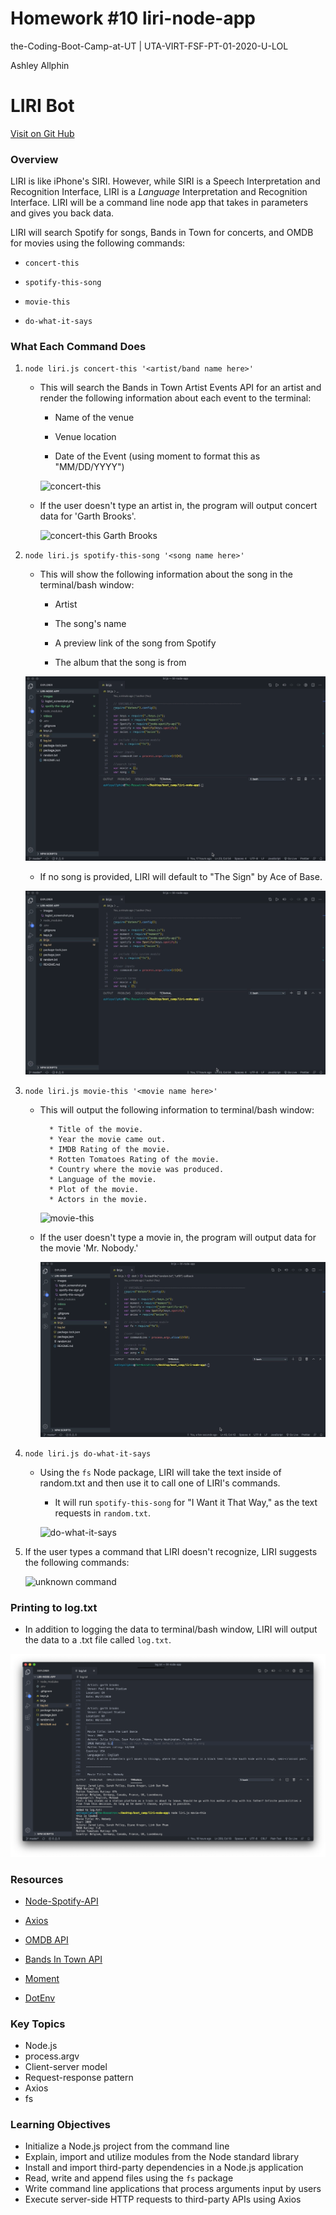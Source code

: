 # Homework #10 liri-node-app
the-Coding-Boot-Camp-at-UT | UTA-VIRT-FSF-PT-01-2020-U-LOL


Ashley Allphin

# LIRI Bot
[Visit on Git Hub](https://github.com/ashleyallphin/liri-node-apps)


### Overview

LIRI is like iPhone's SIRI. However, while SIRI is a Speech Interpretation and Recognition Interface, LIRI is a _Language_ Interpretation and Recognition Interface. LIRI will be a command line node app that takes in parameters and gives you back data.


LIRI will search Spotify for songs, Bands in Town for concerts, and OMDB for movies using the following commands:

   * `concert-this`

   * `spotify-this-song`

   * `movie-this`

   * `do-what-it-says`



### What Each Command Does

1. `node liri.js concert-this '<artist/band name here>'`

   * This will search the Bands in Town Artist Events API for an artist and render the following information about each event to the terminal:

     * Name of the venue

     * Venue location

     * Date of the Event (using moment to format this as "MM/DD/YYYY")

     ![concert-this](images/concert-this.gif)

   * If the user doesn't type an artist in, the program will output concert data for 'Garth Brooks'.

     ![concert-this Garth Brooks](images/concert-garth.gif)
    


2. `node liri.js spotify-this-song '<song name here>'`

   * This will show the following information about the song in the terminal/bash window:

     * Artist

     * The song's name

     * A preview link of the song from Spotify

     * The album that the song is from

    ![spotify-this-song GIF](images/spotify-this-song.gif)


   * If no song is provided, LIRI  will default to "The Sign" by Ace of Base.

   
    ![spotify-this-song GIF](images/spotify-the-sign.gif)




3. `node liri.js movie-this '<movie name here>'`

   * This will output the following information to terminal/bash window:

     ```
       * Title of the movie.
       * Year the movie came out.
       * IMDB Rating of the movie.
       * Rotten Tomatoes Rating of the movie.
       * Country where the movie was produced.
       * Language of the movie.
       * Plot of the movie.
       * Actors in the movie.
     ```

     ![movie-this](images/movie-this.gif)


   * If the user doesn't type a movie in, the program will output data for the movie 'Mr. Nobody.'

     ![movie-this Mr. Nobody](images/movie-this-mr-nobody.gif)




4. `node liri.js do-what-it-says`

   * Using the `fs` Node package, LIRI will take the text inside of random.txt and then use it to call one of LIRI's commands.

     * It will run `spotify-this-song` for "I Want it That Way," as the text requests in `random.txt`.

     ![do-what-it-says](images/do-what-it-says.gif)


5. If the user types a command that LIRI doesn't recognize, LIRI suggests the following commands:

     ![unknown command](images/something-else.gif)




### Printing to log.txt

* In addition to logging the data to terminal/bash window, LIRI will output the data to a .txt file called `log.txt`.

![log.txt screenshot](images/logtxt_screenshot.png)



### Resources


   * [Node-Spotify-API](https://www.npmjs.com/package/node-spotify-api)

   * [Axios](https://www.npmjs.com/package/axios)

   * [OMDB API](http://www.omdbapi.com)
  
   * [Bands In Town API](http://www.artists.bandsintown.com/bandsintown-api)

   * [Moment](https://www.npmjs.com/package/moment)

   * [DotEnv](https://www.npmjs.com/package/dotenv)



   ### Key Topics
  * Node.js
  * process.argv
  * Client-server model
  * Request-response pattern
  * Axios
  * fs


  ### Learning Objectives
  * Initialize a Node.js project from the command line
  * Explain, import and utilize modules from the Node standard library
  * Install and import third-party dependencies in a Node.js application
  * Read, write and append files using the `fs` package
  * Write command line applications that process arguments input by users
  * Execute server-side HTTP requests to third-party APIs using Axios